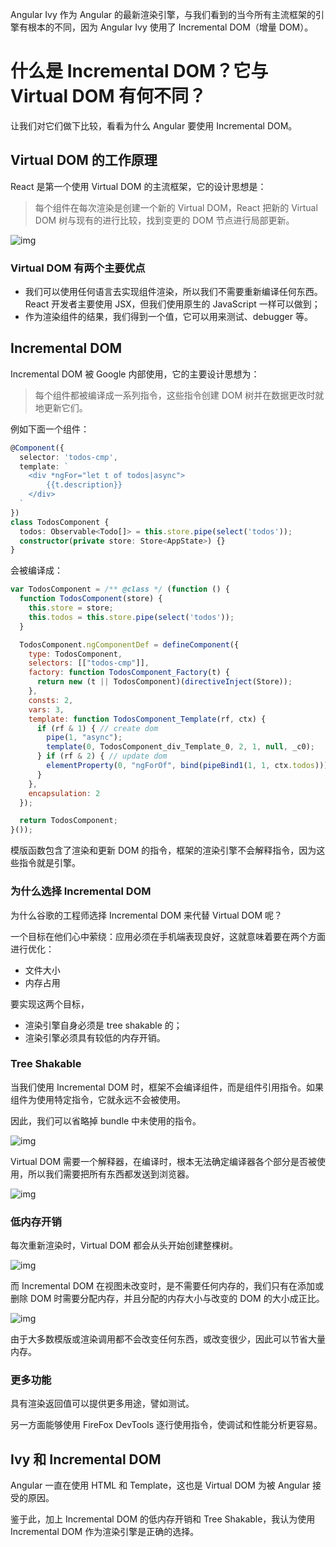 Angular Ivy 作为 Angular 的最新渲染引擎，与我们看到的当今所有主流框架的引擎有根本的不同，因为 Angular Ivy 使用了 Incremental DOM（增量 DOM）。

# 什么是 Incremental DOM？它与 Virtual DOM 有何不同？

让我们对它们做下比较，看看为什么 Angular 要使用 Incremental DOM。

## Virtual DOM 的工作原理

React 是第一个使用 Virtual DOM 的主流框架，它的设计思想是：

>   每个组件在每次渲染是创建一个新的 Virtual DOM，React 把新的 Virtual DOM 树与现有的进行比较，找到变更的 DOM 节点进行局部更新。

![img](https://img-blog.csdnimg.cn/20190531140718407.png)

### Virtual DOM 有两个主要优点

*   我们可以使用任何语言去实现组件渲染，所以我们不需要重新编译任何东西。React 开发者主要使用 JSX，但我们使用原生的 JavaScript 一样可以做到；
*   作为渲染组件的结果，我们得到一个值，它可以用来测试、debugger 等。

## Incremental DOM

Incremental DOM 被 Google 内部使用，它的主要设计思想为：

>   每个组件都被编译成一系列指令，这些指令创建 DOM 树并在数据更改时就地更新它们。

例如下面一个组件：

```typescript
@Component({
  selector: 'todos-cmp',
  template: `
    <div *ngFor="let t of todos|async">
        {{t.description}}
    </div>
  `
})
class TodosComponent {
  todos: Observable<Todo[]> = this.store.pipe(select('todos'));
  constructor(private store: Store<AppState>) {}
}
```

会被编译成：

```js
var TodosComponent = /** @class */ (function () {
  function TodosComponent(store) {
    this.store = store;
    this.todos = this.store.pipe(select('todos'));
  }

  TodosComponent.ngComponentDef = defineComponent({
    type: TodosComponent,
    selectors: [["todos-cmp"]],
    factory: function TodosComponent_Factory(t) {
      return new (t || TodosComponent)(directiveInject(Store));
    },
    consts: 2,
    vars: 3,
    template: function TodosComponent_Template(rf, ctx) {
      if (rf & 1) { // create dom
        pipe(1, "async");
        template(0, TodosComponent_div_Template_0, 2, 1, null, _c0);
      } if (rf & 2) { // update dom
        elementProperty(0, "ngForOf", bind(pipeBind1(1, 1, ctx.todos)));
      }
    },
    encapsulation: 2
  });

  return TodosComponent;
}());
```

模版函数包含了渲染和更新 DOM 的指令，框架的渲染引擎不会解释指令，因为这些指令就是引擎。

### 为什么选择 Incremental DOM

为什么谷歌的工程师选择 Incremental DOM 来代替 Virtual DOM 呢？

一个目标在他们心中萦绕：应用必须在手机端表现良好，这就意味着要在两个方面进行优化：

*   文件大小
*   内存占用

要实现这两个目标，

*   渲染引擎自身必须是 tree shakable 的；
*   渲染引擎必须具有较低的内存开销。

### Tree Shakable

当我们使用 Incremental DOM 时，框架不会编译组件，而是组件引用指令。如果组件为使用特定指令，它就永远不会被使用。

因此，我们可以省略掉 bundle 中未使用的指令。

![img](https://img-blog.csdnimg.cn/20190531142706948.png?x-oss-process=image/watermark,type_ZmFuZ3poZW5naGVpdGk,shadow_10,text_aHR0cHM6Ly9ibG9nLmNzZG4ubmV0L3JvY2thbjAwNw==,size_16,color_FFFFFF,t_70)

Virtual DOM 需要一个解释器，在编译时，根本无法确定编译器各个部分是否被使用，所以我们需要把所有东西都发送到浏览器。

![img](https://img-blog.csdnimg.cn/20190531143137476.png?x-oss-process=image/watermark,type_ZmFuZ3poZW5naGVpdGk,shadow_10,text_aHR0cHM6Ly9ibG9nLmNzZG4ubmV0L3JvY2thbjAwNw==,size_16,color_FFFFFF,t_70)

### 低内存开销

每次重新渲染时，Virtual DOM 都会从头开始创建整棵树。

![img](https://img-blog.csdnimg.cn/20190531143326746.png?x-oss-process=image/watermark,type_ZmFuZ3poZW5naGVpdGk,shadow_10,text_aHR0cHM6Ly9ibG9nLmNzZG4ubmV0L3JvY2thbjAwNw==,size_16,color_FFFFFF,t_70)

而 Incremental DOM 在视图未改变时，是不需要任何内存的，我们只有在添加或删除 DOM 时需要分配内存，并且分配的内存大小与改变的 DOM 的大小成正比。

![img](https://img-blog.csdnimg.cn/2019053114401652.png)

由于大多数模版或渲染调用都不会改变任何东西，或改变很少，因此可以节省大量内存。

### 更多功能

具有渲染返回值可以提供更多用途，譬如测试。

另一方面能够使用 FireFox DevTools 逐行使用指令，使调试和性能分析更容易。

## Ivy 和 Incremental DOM

Angular 一直在使用 HTML 和 Template，这也是 Virtual DOM 为被 Angular 接受的原因。

鉴于此，加上 Incremental DOM 的低内存开销和 Tree Shakable，我认为使用 Incremental DOM 作为渲染引擎是正确的选择。

